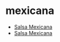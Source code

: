 # mexicana

 * [Salsa Mexicana](index/s/salsa-mexicana-242135.json)
 * [Salsa Mexicana](index/s/salsa-mexicana-51110200.json)
